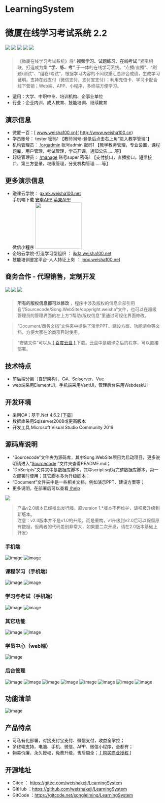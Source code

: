 ﻿# LearningSystem
# 微厦在线学习考试系统 2.2
##### [![](https://img.shields.io/badge/-%E5%AE%98%E6%96%B9%E7%BD%91%E7%AB%99-blue)](http://www.weishakeji.net) [![](https://img.shields.io/badge/help-%E5%9C%A8%E7%BA%BF%E5%B8%AE%E5%8A%A9-orange)](http://www.weisha100.net/) [![](https://img.shields.io/badge/upgrade-%E5%8D%87%E7%BA%A7%E6%97%A5%E5%BF%97-green)](http://www.weishakeji.net/download.html)  [![](https://img.shields.io/badge/QQ%E7%BE%A4-10237400-brightgreen)](https://qm.qq.com/cgi-bin/qm/qr?k=lL7qjJPXlfMnxo4cOd2xr-OMe-_4u8hW&jump_from=webapi&authKey=4vWIzSa9ceJ0Cn6/cDKp08SuOxv4xfGDfMn1ZI//1XG+p5nzeqW9v/PUVdI9gEh+)  [![](https://img.shields.io/badge/%E7%94%B5%E8%AF%9D-400%206015%20615-lightgrey)]()

>《微厦在线学习考试系统》将“ **视频学习、试题练习、在线考试** ”紧密相联，打造成为集 **“学、练、考”** 于一体的在线学习系统。“点播/直播”、“刷题/测试”、“组卷/考试”，根据学习内容的不同权重汇总综合成绩，生成学习证明。支持在线支付（微信支付、支付宝支付）；利用充值卡、学习卡配合线下营销；Web端、APP、小程序，多终端方便学习。

* 适用：大学、中职中专、培训机构、企事业单位
* 行业：企业内训、成人教育、技能培训、继续教育

## 演示信息
 * 微厦一百：[ www.weisha100.cn]( http://www.weisha100.cn) 
 * 学员账号： tester 密码1 【教师同号-登录后点击右上角“进入教学管理”】
 * 机构管理员： [/orgadmin]( http://www.weisha100.cn/orgadmin) 账号admin 密码1 【教学教务管理，专业设置，课程题库，用户管理，考试管理，学员开课，通知公告……等】
 * 超级管理员： [ /manage]( http://www.weisha100.cn/manage)  账号super 密码1 【支付接口，直播接口，短信接口，第三方登录，权限管理，分支机构管理……等】
 
## 更多演示信息
 * 融课云学院： [ gxmk.weisha100.net]( http://gxmk.weisha100.net)
  <br/>手机端下载 [ 安卓APP](http://fir.weishakeji.net/u42b )   [ 苹果APP](http://gxmk.weisha100.net/app.html) 
  <br/>微信小程序 <img src="https://gitee.com/weishakeji/LearningSystem/raw/master/Document/Images/weixinMiniApp.jpg" width="150px" height="150px"/>
 * 企培云学院-打造学习型组织 ： [ jkdz.weisha100.net ]( http://jkdz.weisha100.net) 
 * 技能培训鉴定平台-人人持证上岗 ： [ jnpx.weisha100.net ]( http://jnpx.weisha100.net) 

## 商务合作 - 代理销售，定制开发
##### [![](https://img.shields.io/badge/down-%E5%AE%89%E8%A3%85%E6%96%87%E4%BB%B6-blue)](https://pan.baidu.com/s/1koQyvnb0YEutlQomjAwIjg) [![](https://img.shields.io/badge/doc-%E9%A1%B9%E7%9B%AE%E6%96%87%E6%A1%A3-yellow)](https://gitee.com/weishakeji/LearningSystem/tree/master/Document)  [![](https://img.shields.io/badge/QQ-19303340-green)](tencent://AddContact/fromId=45&fromSubId=1&subcmd=all&uin=19303340)

>  **所有的版权信息都可以修改** ，程序中涉及版权的信息全部引用自“/Sourcecode/Song.WebSite/copyright.weisha”文件，也可以在超级管理员的管理界面的左上方“/帮助/版权信息”里通过可视化界面修改。

> “Document/商务文档”文件夹中提供了演示PPT、建设方案、功能清单等文档，方便大家在洽商项目时使用。

> “安装文件”可以从<a href="http://pan.baidu.com/s/1bppzM15" target="_blank" size=12> [ 百度云盘 ] </a>下载。云盘中是编译之后的程序，可以直接部署。

## 技术特点
 * 前后端分离（自研架构），C#、Sqlserver、Vue
 * web端采用ElementUI，手机端采用VantUI，管理后台采用WebdeskUI

## 开发环境
* 采用C#；基于.Net 4.6.2 <a href="https://download.visualstudio.microsoft.com/download/pr/8e396c75-4d0d-41d3-aea8-848babc2736a/80b431456d8866ebe053eb8b81a168b3/ndp462-kb3151800-x86-x64-allos-enu.exe" target="_blank" size=12>[下载]</a>
* 数据库采用Sqlserver2008或更高版本
* 开发工具 Microsoft Visual Studio Community 2019

## 源码库说明
 * “Sourcecode”文件夹为源码库，其中Song.WebSite项目为启动项目，更多说明请进入“[Sourcecode](https://gitee.com/weishakeji/LearningSystem/tree/master/Sourcecode) ”文件夹查看README.md；
 * “DbScripts”文件夹中是数据库脚本，其中script.sql为完整数据库脚本，第一次部署时使用；其它脚本多为升级脚本；
 * “Document”文件夹中是一些相关文档，例如演示PPT、建设方案等；
 * 更多说明，在部署后可以查看<a href="http://www.weisha100.cn/help/" target="_blank" size=12> /help </a>

![](https://img.shields.io/badge/version-%E9%87%8D%E8%A6%81%E6%8F%90%E7%A4%BA-red)

>产品v2.0版本已经推出发行版，原version 1.*版本不再维护，请积极升级到新版本。
<br/>注意：v2.0版本并不是v1.0的升级，而是重构，v1升级到v2.0后可以保留原有数据，但两者的代码差别非常大，如果要二次开发，请在2.0版本基础上开发）



### 手机端
![image](https://gitee.com/weishakeji/LearningSystem/raw/master/Document/Images/mobi_home.png)
![image](https://gitee.com/weishakeji/LearningSystem/raw/master/Document/Images/%E5%AD%A6%E5%91%98%E4%B8%AD%E5%BF%83-mobi.png)
### 课程学习（手机端）
![image](https://gitee.com/weishakeji/LearningSystem/raw/master/Document/Images/手机端课程页.png)
![image](https://gitee.com/weishakeji/LearningSystem/raw/master/Document/Images/%E6%89%8B%E6%9C%BA%E7%AB%AF-%E8%A7%86%E9%A2%91%E5%AD%A6%E4%B9%A0.png)
### 学习与考试（手机端）
![image](https://gitee.com/weishakeji/LearningSystem/raw/master/Document/Images/%E8%AF%95%E9%A2%98%E7%BB%83%E4%B9%A0(mobi).png)
![image](https://gitee.com/weishakeji/LearningSystem/raw/master/Document/Images/%E6%89%8B%E6%9C%BA%E7%AB%AF-%E8%80%83%E8%AF%95.png)
### 其它功能
![image](https://gitee.com/weishakeji/LearningSystem/raw/master/Document/Images/资金明细.png)
![image](https://gitee.com/weishakeji/LearningSystem/raw/master/Document/Images/学习卡.png)
### 学员中心（web端）
![image](https://gitee.com/weishakeji/LearningSystem/raw/master/Document/Images/%E5%AD%A6%E5%91%98%E4%B8%AD%E5%BF%83-web.png)
### 后台管理
![image](https://gitee.com/weishakeji/LearningSystem/raw/master/Document/Images/%E6%9C%BA%E6%9E%84%E7%AE%A1%E7%90%8601.png)
![image](https://gitee.com/weishakeji/LearningSystem/raw/master/Document/Images/%E5%AD%A6%E5%91%98%E4%BD%8D%E7%BD%AE.png)
![image](https://gitee.com/weishakeji/LearningSystem/raw/master/Document/Images/%E6%9C%BA%E6%9E%84%E7%AE%A1%E7%90%8603.png)
![image](https://gitee.com/weishakeji/LearningSystem/raw/master/Document/Images/%E6%9C%BA%E6%9E%84%E7%AE%A1%E7%90%8605.png)
![image](https://gitee.com/weishakeji/LearningSystem/raw/master/Document/Images/%E6%9C%BA%E6%9E%84%E7%AE%A1%E7%90%8607.png)
![image](https://gitee.com/weishakeji/LearningSystem/raw/master/Document/Images/%E6%9C%BA%E6%9E%84%E7%AE%A1%E7%90%8608.png)
![image](https://gitee.com/weishakeji/LearningSystem/raw/master/Document/Images/%E6%9C%BA%E6%9E%84%E7%AE%A1%E7%90%8604.png)
![image](https://gitee.com/weishakeji/LearningSystem/raw/master/Document/Images/%E6%9C%BA%E6%9E%84%E7%AE%A1%E7%90%8606.png)



## 功能清单
![image](https://gitee.com/weishakeji/LearningSystem/raw/master/Document/Images/功能清单.jpg)

## 产品特点
* 可私有化部署，对接支付宝支付、微信支付，收益全掌控；
* 多终端支持，电脑、手机、微信、APP、微信小程序，全都有；
* 物美价廉，永久授权，免费升级，售后周全；<a href="https://shop35387540.taobao.com/" target="_blank" size=12> [ 购买商业授权 ] </a>


## 开源地址
* Gitee ： <a href="https://gitee.com/weishakeji/LearningSystem" target="_blank">https://gitee.com/weishakeji/LearningSystem</a> 
* GitHub ：<a href="https://github.com/weishakeji/LearningSystem" target="_blank">https://github.com/weishakeji/LearningSystem</a> 
* GitCode ：<a href="https://gitcode.net/songleiming/LearningSystem" target="_blank">https://gitcode.net/songleiming/LearningSystem</a> 




